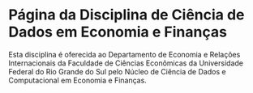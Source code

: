 # Página da Disciplina de Ciência de Dados em Economia e Finanças

Esta disciplina é oferecida ao Departamento de Economia e Relações Internacionais da Faculdade de Ciências Econômicas da Universidade Federal
do Rio Grande do Sul pelo Núcleo de Ciência de Dados e Computacional em Economia e Finanças.
  
